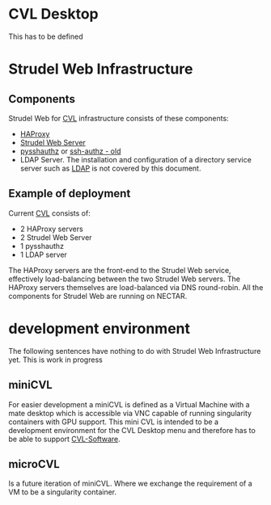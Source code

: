# CVL Desktop
This has to be defined 

# Strudel Web Infrastructure

## Components
Strudel Web for [CVL](https://desktop.cvl.org.au) infrastructure consists of these components:   
* [HAProxy](./HAPROXY.md)   
* [Strudel Web Server](./STRUDELWEB.md)   
* [pysshauthz](https://github.com/Characterisation-Virtual-Laboratory/ansible-pysshauthz) or [ssh-authz - old](https://github.com/monash-merc/ssh-authz)
* LDAP Server. The installation and configuration of a directory service server such as [LDAP](https://www.tldp.org/HOWTO/LDAP-HOWTO/whatisldap.html) is not covered by this document.

## Example of deployment
Current [CVL](https://desktop.cvl.org.au) consists of:
* 2 HAProxy servers   
* 2 Strudel Web Server   
* 1 pysshauthz   
* 1 LDAP server   

The HAProxy servers are the front-end to the Strudel Web service, effectively load-balancing between the two Strudel Web servers.
The HAProxy servers themselves are load-balanced via DNS round-robin. All the components for Strudel Web are running on NECTAR.

# development environment

The following sentences have nothing to do with Strudel Web Infrastructure yet. This is work in progress

## miniCVL
For easier development a miniCVL is defined as a Virtual Machine with a mate desktop which is accessible via VNC capable of running singularity containers with GPU support.
This mini CVL is intended to be a development environment for the CVL Desktop menu and therefore has to be able to support [CVL-Software](https://github.com/Characterisation-Virtual-Laboratory/CharacterisationVL-Software). 

## microCVL
Is a future iteration of miniCVL. Where we exchange the requirement of a VM to be a singularity container.

